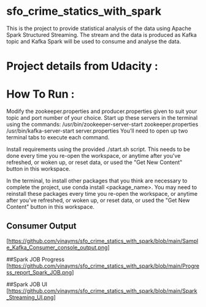 # sfo_crime_statics_with_spark
This is the project to provide statistical analysis of the data using Apache Spark Structured Streaming. The stream and the data is produced as Kafka topic and Kafka Spark will be used to consume and analyse the data.

# Project details from Udacity :
# How To Run :

Modify the zookeeper.properties and producer.properties given to suit your topic and port number of your choice. Start up these servers in the terminal using the commands:
/usr/bin/zookeeper-server-start zookeeper.properties
/usr/bin/kafka-server-start server.properties
You’ll need to open up two terminal tabs to execute each command.

Install requirements using the provided ./start.sh script. This needs to be done every time you re-open the workspace, or anytime after you've refreshed, or woken up, or reset data, or used the "Get New Content" button in this workspace.

In the terminal, to install other packages that you think are necessary to complete the project, use conda install <package_name>. You may need to reinstall these packages every time you re-open the workspace, or anytime after you've refreshed, or woken up, or reset data, or used the "Get New Content" button in this workspace.

## Consumer Output
[https://github.com/vinayms/sfo_crime_statics_with_spark/blob/main/Sample_Kafka_Consumer_console_output.png]

##Spark JOB Progress
[https://github.com/vinayms/sfo_crime_statics_with_spark/blob/main/Progress_report_Spark_JOB.png]

##Spark JOB UI
[https://github.com/vinayms/sfo_crime_statics_with_spark/blob/main/Spark_Streaming_UI.png]
